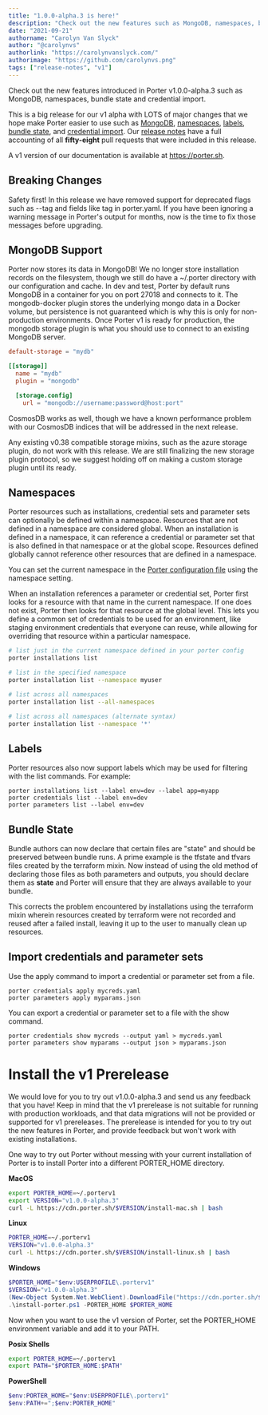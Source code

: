 ```yaml
---
title: "1.0.0-alpha.3 is here!"
description: "Check out the new features such as MongoDB, namespaces, bundle state and credential import."
date: "2021-09-21"
authorname: "Carolyn Van Slyck"
author: "@carolynvs"
authorlink: "https://carolynvanslyck.com/"
authorimage: "https://github.com/carolynvs.png"
tags: ["release-notes", "v1"]
---
```


Check out the new features introduced in Porter v1.0.0-alpha.3 such as MongoDB, namespaces, bundle state and credential import.
<!--more-->

This is a big release for our v1 alpha with LOTS of major changes that we hope make Porter easier to use such as [MongoDB](#mongodb-support), [namespaces](#namespaces), [labels](#labels), [bundle state](#bundle-state), and [credential import](#import-credentials-and-parameter-sets). Our [release notes] have a full accounting of all **fifty-eight** pull requests that were included in this release.

A v1 version of our documentation is available at https://porter.sh.

[release notes]: https://github.com/getporter/porter/releases/tag/v1.0.0-alpha.3

## Breaking Changes
Safety first! In this release we have removed support for deprecated flags such as --tag and fields like tag in porter.yaml.
If you have been ignoring a warning message in Porter's output for months, now is the time to fix those messages before upgrading.

## MongoDB Support
Porter now stores its data in MongoDB! We no longer store installation records on the filesystem, though we still do have a ~/.porter directory with our configuration and cache.
In dev and test, Porter by default runs MongoDB in a container for you on port 27018 and connects to it.
The mongodb-docker plugin stores the underlying mongo data in a Docker volume, but persistence is not guaranteed which
is why this is only for non-production environments.
Once Porter v1 is ready for production, the mongodb storage plugin is what you should use to connect to an existing MongoDB server.

```toml
default-storage = "mydb"

[[storage]]
  name = "mydb"
  plugin = "mongodb"

  [storage.config]
    url = "mongodb://username:password@host:port"
```

CosmosDB works as well, though we have a known performance problem with our CosmosDB indices that will be addressed in the next release.

Any existing v0.38 compatible storage mixins, such as the azure storage plugin, do not work with this release.
We are still finalizing the new storage plugin protocol, so we suggest holding off on making a custom storage plugin until its ready.

## Namespaces
Porter resources such as installations, credential sets and parameter sets can optionally be defined within a namespace. 
Resources that are not defined in a namespace are considered global.
When an installation is defined in a namespace, it can reference a credential or parameter set that is also defined in that namespace or at the global scope.
Resources defined globally cannot reference other resources that are defined in a namespace.

You can set the current namespace in the [Porter configuration file](/docs/configuration/configuration/#config-file) using the namespace setting.

When an installation references a parameter or credential set, Porter first looks for a resource with that name in the current namespace.
If one does not exist, Porter then looks for that resource at the global level.
This lets you define a common set of credentials to be used for an environment, like staging environment credentials that everyone can reuse, while allowing for overriding that resource within a particular namespace.

```bash
# list just in the current namespace defined in your porter config
porter installations list

# list in the specified namespace
porter installation list --namespace myuser

# list across all namespaces
porter installation list --all-namespaces

# list across all namespaces (alternate syntax)
porter installation list --namespace '*'
```

## Labels
Porter resources also now support labels which may be used for filtering with the list commands.
For example:

```
porter installations list --label env=dev --label app=myapp
porter credentials list --label env=dev
porter parameters list --label env=dev
```

## Bundle State
Bundle authors can now declare that certain files are "state" and should be preserved between bundle runs.
A prime example is the tfstate and tfvars files created by the terraform mixin.
Now instead of using the old method of declaring those files as both parameters and outputs, you should declare them as **state** and Porter will ensure that they are always available to your bundle.

This corrects the problem encountered by installations using the terraform mixin wherein resources created by terraform were not recorded and reused after a failed install, leaving it up to the user to manually clean up resources.

## Import credentials and parameter sets
Use the apply command to import a credential or parameter set from a file.

```
porter credentials apply mycreds.yaml
porter parameters apply myparams.json
```

You can export a credential or parameter set to a file with the show command.

```
porter credentials show mycreds --output yaml > mycreds.yaml
porter parameters show myparams --output json > myparams.json
```

# Install the v1 Prerelease

We would love for you to try out v1.0.0-alpha.3 and send us any feedback that you have! Keep in mind that the v1 prerelease is not suitable for running with production workloads, and that data migrations will not be provided or supported for v1 prereleases.
The prerelease is intended for you to try out the new features in Porter, and provide feedback but won't work with existing installations.

One way to try out Porter without messing with your current installation of Porter is to install Porter into a different 
PORTER_HOME directory.

**MacOS**

```bash
export PORTER_HOME=~/.porterv1
export VERSION="v1.0.0-alpha.3"
curl -L https://cdn.porter.sh/$VERSION/install-mac.sh | bash
```

**Linux**

```bash
PORTER_HOME=~/.porterv1
VERSION="v1.0.0-alpha.3"
curl -L https://cdn.porter.sh/$VERSION/install-linux.sh | bash
```

**Windows**

```powershell
$PORTER_HOME="$env:USERPROFILE\.porterv1"
$VERSION="v1.0.0-alpha.3"
(New-Object System.Net.WebClient).DownloadFile("https://cdn.porter.sh/$VERSION/install-windows.ps1", "install-porter.ps1")
.\install-porter.ps1 -PORTER_HOME $PORTER_HOME
```

Now when you want to use the v1 version of Porter, set the PORTER_HOME environment variable and add it to your PATH.

**Posix Shells**
```bash
export PORTER_HOME=~/.porterv1
export PATH="$PORTER_HOME:$PATH"
```

**PowerShell**
```powershell
$env:PORTER_HOME="$env:USERPROFILE\.porterv1"
$env:PATH+=";$env:PORTER_HOME"
```
